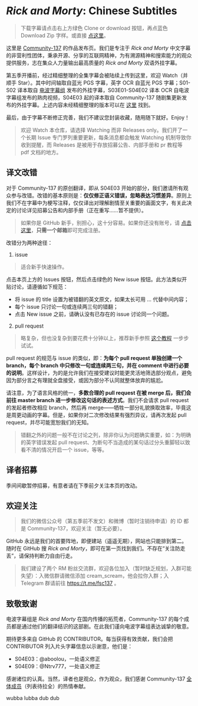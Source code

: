 # *Rick and Morty*: Chinese Subtitles

> 下载字幕请点击右上方绿色 Clone or download 按钮，再点蓝色 Download Zip 字样。或直接 [点这里](https://github.com/Community-137/Rick-and-Morty-Chinese-Subtitles/archive/master.zip)。

这里是 [Community-137](https://subhd.la/zu/131) 的作品发布页。我们是专注于 *Rick and Morty* 中文字幕的非营利性团体，秉承开源、分享的互联网精神，为有溯源精神和搜索能力的观众提供服务，志在集众人力量输出最高质量的 *Rick and Morty* 双语外挂字幕。

第五季开播前，经过精细整理的全集字幕会被陆续上传到这里，欢迎 Watch（并顺手 Star）。其中时间轴取自蓝光 PGS 字幕，英字 OCR 自蓝光 PGS 字幕；S01-S02 译本取自 [电波字幕组](http://dbfansub.com/) 发布的外挂字幕，S03E01-S04E02 译本 OCR 自电波字幕组发布的熟肉视频，S04E03 起的译本取自 Community-137 随剧集更新发布的外挂字幕。上述内容未经精细整理的版本可以在 [这里](http://subhd.la/u/fjn308) 找到。

最后，由于字幕不断修正完善，我们不建议您封装收藏，随用随下就好。Enjoy！

> 欢迎 Watch 本仓库，请选择 Watching 而非 Releases only。我们开了一个长期 Issue 专门罗列重要更新，每条消息都会触发 Watching 机制导致你收到提醒，而 Releases 是被用于存放招募公告、内部手册和 pr 教程等 pdf 文档的地方。

## 译文改错

对于 Community-137 的原创翻译，即从 S04E03 开始的部分，我们邀请所有观众参与改错。改错的基本原则是：**仅仅修正语义错误，忽略表达习惯差异**。原则上我们不在字幕中为梗写注释，仅仅译出对理解剧情至关重要的画面文字，有关此决定的讨论详见招募公告和内部手册（正在重写……暂不提供）。

> 如果你是 GitHub 新手，别担心，这十分容易。如果你还没有账号，请 [点击这里](https://github.com/join)，**只需一个邮箱**即可完成注册。

改错分为两种途径：

1. issue

> 适合新手快速操作。

点击本页上方的 Issues 按钮，然后点击绿色的 New issue 按钮。此方法类似开贴讨论，请遵循如下规范：

  * 将 issue 的 title 设置为被错翻的英文原文，如果太长可用 ... 代替中间内容；
  * 每个 issue 只讨论一句或连续两三句的错翻；
  * 点击 New issue 之前，请确认没有已存在的 issue 讨论同一个问题。

2. pull request

> 略复杂，但也没复杂到要花费十分钟以上，推荐新手参照 [这个教程](https://github.com/Community-137/Rick-and-Morty-Chinese-Subtitles/releases/latest/download/guide.pdf) 一步步试试。

pull request 的规范与 issue 的类似，即：**为每个 pull request 单独创建一个 branch，每个 branch 中只修改一句或连续两三句，并在 comment 中进行必要的说明**。这样设计，为的是允许我们在接受建议时能更灵活地筛选部分观点，避免因为部分言之有理就全盘接受，或因为部分不认同就整体放弃的尴尬。

请注意，为了语言风格的统一，**多数合理的 pull request 在被 merge 后，我们会前往 master branch 进一步修改这句话的表述方式**。我们不会请求 pull request 的发起者修改相应 branch，然后再 merge——牺牲一部分礼貌换取效率，毕竟这是周更动画的字幕。但是，如果你对二次修改结果有强烈异议，请再次发起 pull request，并尽可能宽恕我们的无知。

> 错翻之外的问题一般不在讨论之列，除非你认为问题确实重要，如：为明确的英字错误发起 pull request、为断句不当造成的某句话过分头重脚轻以致看不清的情况开启一个 issue，等等。

## 译者招募

季间间歇暂停招募，有意者请在下季前夕关注本页的改动。

## 欢迎关注

> 我们的微信公众号（第五季前不发文）和微博（暂时注销待申请）的 ID 都是 Community-137，欢迎关注（暂无必要）。

GitHub 永远是我们的首要阵地，即便建站（遥遥无期），网站也只能排到第二。随时在 GitHub 搜 *Rick and Morty*，即可在第一页找到我们。不存在“关注防走丢”，请保持判断力自由行走。

> 我们建设了两个 RM 粉丝交流群，欢迎各位加入（暂时缺乏规划，入群可能失望）：入微信群请微信添加 cream_scream，他会拉你入群；入 Telegram 群请前往 https://t.me/fsc137 。

## 致敬致谢

电波字幕组是 *Rick and Morty* 在国内传播的拓荒者，Community-137 的每个成员都是通过他们的翻译结识的这部剧。在此我们谨向电波字幕组表达诚挚的敬意。

期待更多来自 GitHub 的 CONTRIBUTOR。每当获得有效贡献，我们会把 CONTRIBUTOR 列入片头字幕信息以示谢意，他们是：

* S04E03：@aboolou，一处语义修正
* S04E09：@Ntrv777，一处语义修正

感谢诸位的认真。当然，译者也是观众，作为观众，我们感谢 Community-137 [全体成员](https://github.com/orgs/Community-137/people)（列表待拉全）的热情奉献。

wubba lubba dub dub
